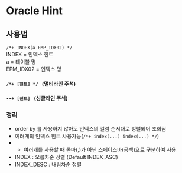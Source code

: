 # Oracle Hint
## 사용법 
`/*+ INDEX(a EMP_IDX02) */`     
INDEX = 인덱스 힌트      
a = 테이블 명     
EPM_IDX02 = 인덱스 명     

####  `/*+ [힌트] */ ` (멀티라인 주석)
####  `--+ [힌트] ` (싱글라인 주석)       

### 정리
- order by 를 사용하지 않아도 인덱스의 컬럼 순서대로 정렬되어 조회됨
- 여러개의 인덱스 힌트 사용가능(`/*+ index(...) index(...) */`)
- - 여러개를 사용할 때 콤마(,)가 아닌 스페이스바(공백)으로 구분하여 사용
- INDEX : 오름차순 정렬 (Default INDEX_ASC)
- INDEX_DESC : 내림차순 정렬
